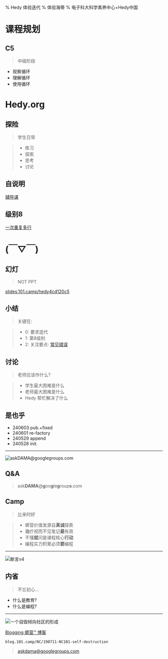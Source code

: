 % Hedy 体验迭代
% 体验海蒂
% 电子科大科学素养中心+Hedy中国

# 课程规划

## C5
> 中级阶段

- 观察循环
- 理解循环
- 使用循环

# Hedy.org

## 探险
> 学生日常

>- 练习
>- 探索
>- 思考
>- 讨论

## 自说明
[辅导课](https://hedy.org/tutorial)

## 级别8
[一次重复多行](https://hedy.org/hedy/8#default)

# (￣▽￣)

## 幻灯
> NOT PPT

[slides.101.camp/hedy4cd120c5](http://slides.101.camp/hedy4cd120c5.html)

## 小结
> 关键在:

>- 0: 要求迭代
>- 1: 第8级别
>- 2: 关注要点: [常见错误](https://hedy.org/for-teachers/manual/%E5%B8%B8%E8%A7%81%E9%94%99%E8%AF%AF#-1)

## 讨论
> 老师应该作什么?

>- 学生最大困难是什么
>- 老师最大困难是什么
>- Hedy 帮忙解决了什么

## 是也乎
- 240603 pub.+fixed
- 240601 re-factory
- 240529 append
- 240528 init.


-------

![ask**DAMA**@**g**oo**g**le**g**roup**s**.com](http://org.up.zoomquiet.top/omc/res/KEEP/kcn_ask-dama.jpg!/fh/420)

## Q&A
> ask**DAMA**@**g**oo**g**le**g**roup**s**.com

## Camp
> 比来时好


>- 蟒营价值发源自**真诚**探索
>- **治**疗视而不见笔记**最**有效
>- 不懂**就**问是课程核心**行动**
>- 编程实力积累必须**要**编程



------

![断言v4](https://ipic.zoomquiet.top/2022-09-25-theory101camp_v4.jpg)

## 内省
> 不忘初心...

- 什么是教育?
- 什么是编程?


------

![一个自毁倾向社区的形成](coscon/coscon19QA.gif)

[Blogging 蟒营™ 博客](https://blog.101.camp/NC/190711-NC101-self-destruction/)

    blog.101.camp/NC/190711-NC101-self-destruction
    
> askdama@googlegroups.com
